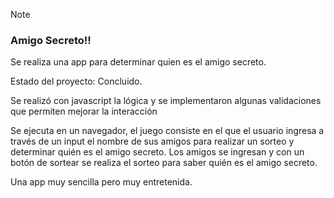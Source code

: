 > [!NOTE]
> <h3>Amigo Secreto!!</h3>
> <p>Se realiza una app para determinar quien es el amigo secreto.</p>
> <p>Estado del proyecto: Concluido.</p>
> <p>Se realizó con javascript la lógica y se implementaron algunas validaciones que permiten mejorar la interacción</p>
><p>Se ejecuta en un navegador, el juego consiste en el que el usuario ingresa a través de un input el nombre de sus amigos para realizar un sorteo y determinar quién es el amigo secreto. Los amigos se ingresan y con un botón de sortear se realiza el sorteo para saber quién es el amigo secreto.</p>
><p>Una app muy sencilla pero muy entretenida.</p>
